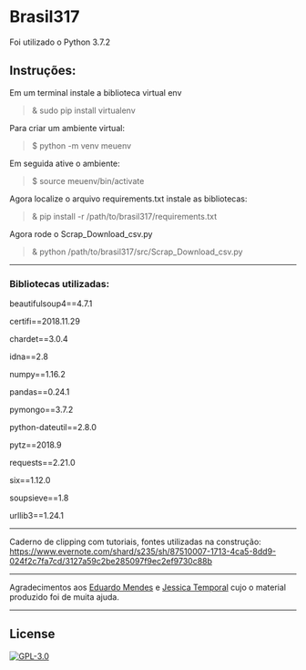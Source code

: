 # Brasil317

Foi utilizado o Python 3.7.2

## Instruções:
Em um terminal instale a biblioteca virtual env
> & sudo pip install virtualenv

Para criar um ambiente virtual:
> $ python -m venv meuenv

Em seguida ative o ambiente:
> $ source meuenv/bin/activate

Agora localize o arquivo requirements.txt instale as bibliotecas: 
> & pip install -r /path/to/brasil317/requirements.txt

Agora  rode o Scrap_Download_csv.py
> & python /path/to/brasil317/src/Scrap_Download_csv.py

---
### Bibliotecas utilizadas:

beautifulsoup4==4.7.1

certifi==2018.11.29

chardet==3.0.4

idna==2.8

numpy==1.16.2

pandas==0.24.1

pymongo==3.7.2

python-dateutil==2.8.0

pytz==2018.9

requests==2.21.0

six==1.12.0

soupsieve==1.8

urllib3==1.24.1


___

Caderno de clipping com tutoriais, fontes utilizadas na construção:
https://www.evernote.com/shard/s235/sh/87510007-1713-4ca5-8dd9-024f2c7fa7cd/3127a59c2be285097f9ec2ef9730c88b

___

Agradecimentos aos [Eduardo Mendes](https://github.com/dunossauro) e [Jessica Temporal](https://github.com/jtemporal) cujo o material produzido foi de muita ajuda.

___


## License

[![GPL-3.0](https://www.gnu.org/graphics/gplv3-127x51.png)](https://www.gnu.org/licenses/quick-guide-gplv3.html)

